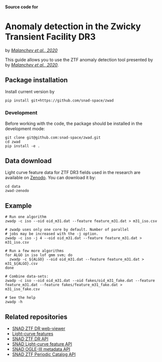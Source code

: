 #### Source code for
# Anomaly detection in the Zwicky Transient Facility DR3

by [*Malanchev et al., 2020*](https://arxiv.org/abs/2012.01419)

This guide allows you to use the ZTF anomaly detection tool presented by by [*Malanchev et al., 2020*](https://arxiv.org/abs/2012.01419).

## Package installation

Install current version by
```shell
pip install git+https://github.com/snad-space/zwad
```

### Development
Before working with the code, the package should be installed in the development
mode:
```shell
git clone git@github.com:snad-space/zwad.git
cd zwad
pip install -e .
```

## Data download
Light curve feature data for ZTF DR3 fields used in the research are available on [Zenodo](https://zenodo.org/record/4318700).
You can download it by:
```shell
cd data
zwad-zenodo
```

## Example

```shell
# Run one algorithm
zwadp -c iso --oid oid_m31.dat --feature feature_m31.dat > m31_iso.csv

# zwadp uses only one core by default. Number of parallel
# jobs may be increased with the -j option.
zwadp -c iso -j 4 --oid oid_m31.dat --feature feature_m31.dat > m31_iso.csv

# Run a few more algorithms
for ALGO in iso lof gmm svm; do
  zwadp -c ${ALGO} --oid oid_m31.dat --feature feature_m31.dat > m31_${ALGO}.csv
done

# Combine data-sets:
zwadp -c iso --oid oid_m31.dat --oid fakes/oid_m31_fake.dat --feature feature_m31.dat --feature fakes/feature_m31_fake.dat > m31_iso_fake.csv

# See the help
zwadp -h
```

## Related repositories
- [SNAD ZTF DR web-viewer](https://github.com/snad-space/ztf-viewer)
- [Light-curve features](https://github.com/hombit/light-curve)
- [SNAD ZTF DR API](https://github.com/snad-space/snad-ztf-db)
- [SNAD Light-curve feature API](https://github.com/snad-space/web-light-curve-features)
- [SNAD OGLE-III metadata API](https://github.com/snad-space/snad-ogle3)
- [SNAD ZTF Periodic Catalog API](https://github.com/snad-space/ztf-periodic-catalog-db)
